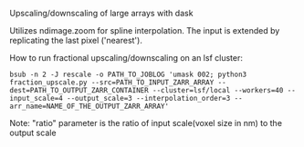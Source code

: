 Upscaling/downscaling of large arrays with dask 

Utilizes ndimage.zoom for spline interpolation. The input is extended by replicating the last pixel ('nearest').

How to run fractional upscaling/downscaling on an lsf cluster:

`bsub -n 2 -J rescale -o PATH_TO_JOBLOG 'umask 002; python3 fraction_upscale.py --src=PATH_TO_INPUT_ZARR_ARRAY --dest=PATH_TO_OUTPUT_ZARR_CONTAINER --cluster=lsf/local --workers=40 --input_scale=4 --output_scale=3 --interpolation_order=3 --arr_name=NAME_OF_THE_OUTPUT_ZARR_ARRAY'`

Note: "ratio" parameter is the ratio of input scale(voxel size in nm) to the output scale
